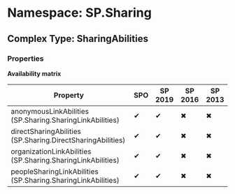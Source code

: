 # Namespace: SP.Sharing

## Complex Type: SharingAbilities

### Properties

**Availability matrix**

Property | SPO | SP 2019 | SP 2016 | SP 2013
----------|-----|---------|---------|--------
anonymousLinkAbilities (SP.Sharing.SharingLinkAbilities) | ✔ | ✔ | ✖ | ✖
directSharingAbilities (SP.Sharing.DirectSharingAbilities) | ✔ | ✔ | ✖ | ✖
organizationLinkAbilities (SP.Sharing.SharingLinkAbilities) | ✔ | ✔ | ✖ | ✖
peopleSharingLinkAbilities (SP.Sharing.SharingLinkAbilities) | ✔ | ✔ | ✖ | ✖
